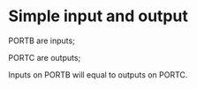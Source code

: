 # Simple input and output

PORTB are inputs;

PORTC are outputs;

Inputs on PORTB will equal to outputs on PORTC.